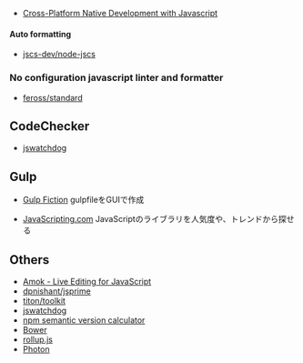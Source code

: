 
- [Cross-Platform Native Development with Javascript](https://www.nativescript.org/)

#### Auto formatting
- [jscs-dev/node-jscs](https://github.com/jscs-dev/node-jscs)

### No configuration javascript linter and formatter
- [feross/standard](https://github.com/feross/standard)

## CodeChecker
- [jswatchdog](https://kintone.github.io/jswatchdog/)

## Gulp
- [Gulp Fiction](http://gulpfiction.divshot.io/)
gulpfileをGUIで作成

- [JavaScripting.com](http://www.javascripting.com/)
JavaScriptのライブラリを人気度や、トレンドから探せる


## Others
- [Amok - Live Editing for JavaScript](http://amokjs.com/)
- [dpnishant/jsprime](https://github.com/dpnishant/jsprime)
- [titon/toolkit](https://github.com/titon/toolkit)
- [jswatchdog](https://kintone.github.io/jswatchdog/)
- [npm semantic version calculator](http://semver.npmjs.com/)
- [Bower](http://bower.io/)
- [rollup.js](http://rollupjs.org/)
- [Photon](http://photonkit.com/)

